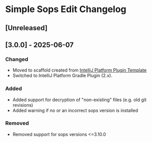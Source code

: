 <!-- Keep a Changelog guide -> https://keepachangelog.com -->

# Simple Sops Edit Changelog

## [Unreleased]

## [3.0.0] - 2025-06-07

### Changed
- Moved to scaffold created from [IntelliJ Platform Plugin Template](https://github.com/JetBrains/intellij-platform-plugin-template)
- Switched to IntelliJ Platform Gradle Plugin (2.x).

### Added
- Added support for decryption of "non-existing" files (e.g. old git revisions)
- Added warning if no or an incorrect sops version is installed 

### Removed
- Removed support for sops versions <=3.10.0
